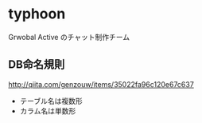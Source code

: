 # typhoon
Grwobal Active のチャット制作チーム

## DB命名規則
http://qiita.com/genzouw/items/35022fa96c120e67c637

- テーブル名は複数形
- カラム名は単数形
